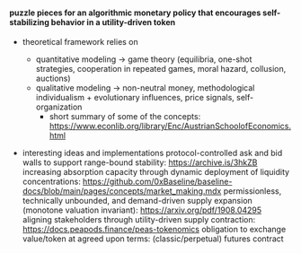 #### puzzle pieces for an algorithmic monetary policy that encourages self-stabilizing behavior in a utility-driven token
- theoretical framework relies on
    - quantitative modeling -> game theory (equilibria, one-shot strategies, cooperation in repeated games, moral hazard, collusion, auctions)
    - qualitative modeling -> non-neutral money, methodological individualism + evolutionary influences, price signals, self-organization
        - short summary of some of the  concepts: https://www.econlib.org/library/Enc/AustrianSchoolofEconomics.html 

- interesting ideas and implementations
protocol-controlled ask and bid walls to support range-bound stability: https://archive.is/3hkZB
increasing absorption capacity through dynamic deployment of liquidity concentrations: https://github.com/0xBaseline/baseline-docs/blob/main/pages/concepts/market_making.mdx
permissionless, technically unbounded, and demand-driven supply expansion (monotone valuation invariant): https://arxiv.org/pdf/1908.04295
aligning stakeholders through utility-driven supply contraction: https://docs.peapods.finance/peas-tokenomics
obligation to exchange value/token at agreed upon terms: (classic/perpetual) futures contract
